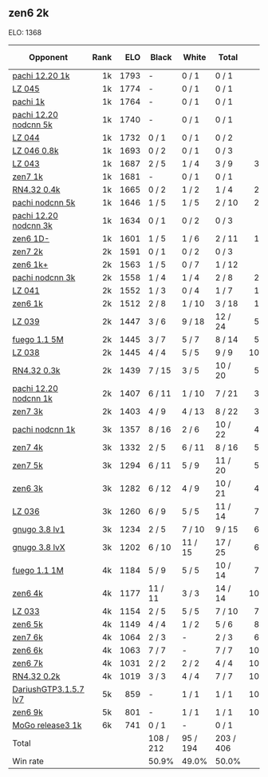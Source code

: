 ## zen6 2k ##

ELO: 1368

Opponent | Rank | ELO | Black | White | Total | Win rate
---------|-----:|----:|-------|-------|-------|-------:
[pachi 12.20 1k](pachi%2012.20%201k.md) | 1k | 1793 | - | 0 / 1 | 0 / 1 | 0.0%
[LZ 045](LZ%20045.md) | 1k | 1774 | - | 0 / 1 | 0 / 1 | 0.0%
[pachi 1k](pachi%201k.md) | 1k | 1764 | - | 0 / 1 | 0 / 1 | 0.0%
[pachi 12.20 nodcnn 5k](pachi%2012.20%20nodcnn%205k.md) | 1k | 1740 | - | 0 / 1 | 0 / 1 | 0.0%
[LZ 044](LZ%20044.md) | 1k | 1732 | 0 / 1 | 0 / 1 | 0 / 2 | 0.0%
[LZ 046 0.8k](LZ%20046%200.8k.md) | 1k | 1693 | 0 / 2 | 0 / 1 | 0 / 3 | 0.0%
[LZ 043](LZ%20043.md) | 1k | 1687 | 2 / 5 | 1 / 4 | 3 / 9 | 33.3%
[zen7 1k](zen7%201k.md) | 1k | 1681 | - | 0 / 1 | 0 / 1 | 0.0%
[RN4.32 0.4k](RN4.32%200.4k.md) | 1k | 1665 | 0 / 2 | 1 / 2 | 1 / 4 | 25.0%
[pachi nodcnn 5k](pachi%20nodcnn%205k.md) | 1k | 1646 | 1 / 5 | 1 / 5 | 2 / 10 | 20.0%
[pachi 12.20 nodcnn 3k](pachi%2012.20%20nodcnn%203k.md) | 1k | 1634 | 0 / 1 | 0 / 2 | 0 / 3 | 0.0%
[zen6 1D-](zen6%201D-.md) | 1k | 1601 | 1 / 5 | 1 / 6 | 2 / 11 | 18.2%
[zen7 2k](zen7%202k.md) | 2k | 1591 | 0 / 1 | 0 / 2 | 0 / 3 | 0.0%
[zen6 1k+](zen6%201k+.md) | 2k | 1563 | 1 / 5 | 0 / 7 | 1 / 12 | 8.3%
[pachi nodcnn 3k](pachi%20nodcnn%203k.md) | 2k | 1558 | 1 / 4 | 1 / 4 | 2 / 8 | 25.0%
[LZ 041](LZ%20041.md) | 2k | 1552 | 1 / 3 | 0 / 4 | 1 / 7 | 14.3%
[zen6 1k](zen6%201k.md) | 2k | 1512 | 2 / 8 | 1 / 10 | 3 / 18 | 16.7%
[LZ 039](LZ%20039.md) | 2k | 1447 | 3 / 6 | 9 / 18 | 12 / 24 | 50.0%
[fuego 1.1 5M](fuego%201.1%205M.md) | 2k | 1445 | 3 / 7 | 5 / 7 | 8 / 14 | 57.1%
[LZ 038](LZ%20038.md) | 2k | 1445 | 4 / 4 | 5 / 5 | 9 / 9 | 100.0%
[RN4.32 0.3k](RN4.32%200.3k.md) | 2k | 1439 | 7 / 15 | 3 / 5 | 10 / 20 | 50.0%
[pachi 12.20 nodcnn 1k](pachi%2012.20%20nodcnn%201k.md) | 2k | 1407 | 6 / 11 | 1 / 10 | 7 / 21 | 33.3%
[zen7 3k](zen7%203k.md) | 2k | 1403 | 4 / 9 | 4 / 13 | 8 / 22 | 36.4%
[pachi nodcnn 1k](pachi%20nodcnn%201k.md) | 3k | 1357 | 8 / 16 | 2 / 6 | 10 / 22 | 45.5%
[zen7 4k](zen7%204k.md) | 3k | 1332 | 2 / 5 | 6 / 11 | 8 / 16 | 50.0%
[zen7 5k](zen7%205k.md) | 3k | 1294 | 6 / 11 | 5 / 9 | 11 / 20 | 55.0%
[zen6 3k](zen6%203k.md) | 3k | 1282 | 6 / 12 | 4 / 9 | 10 / 21 | 47.6%
[LZ 036](LZ%20036.md) | 3k | 1260 | 6 / 9 | 5 / 5 | 11 / 14 | 78.6%
[gnugo 3.8 lv1](gnugo%203.8%20lv1.md) | 3k | 1234 | 2 / 5 | 7 / 10 | 9 / 15 | 60.0%
[gnugo 3.8 lvX](gnugo%203.8%20lvX.md) | 3k | 1202 | 6 / 10 | 11 / 15 | 17 / 25 | 68.0%
[fuego 1.1 1M](fuego%201.1%201M.md) | 4k | 1184 | 5 / 9 | 5 / 5 | 10 / 14 | 71.4%
[zen6 4k](zen6%204k.md) | 4k | 1177 | 11 / 11 | 3 / 3 | 14 / 14 | 100.0%
[LZ 033](LZ%20033.md) | 4k | 1154 | 2 / 5 | 5 / 5 | 7 / 10 | 70.0%
[zen6 5k](zen6%205k.md) | 4k | 1149 | 4 / 4 | 1 / 2 | 5 / 6 | 83.3%
[zen7 6k](zen7%206k.md) | 4k | 1064 | 2 / 3 | - | 2 / 3 | 66.7%
[zen6 6k](zen6%206k.md) | 4k | 1063 | 7 / 7 | - | 7 / 7 | 100.0%
[zen6 7k](zen6%207k.md) | 4k | 1031 | 2 / 2 | 2 / 2 | 4 / 4 | 100.0%
[RN4.32 0.2k](RN4.32%200.2k.md) | 4k | 1019 | 3 / 3 | 4 / 4 | 7 / 7 | 100.0%
[DariushGTP3.1.5.7 lv7](DariushGTP3.1.5.7%20lv7.md) | 5k | 859 | - | 1 / 1 | 1 / 1 | 100.0%
[zen6 9k](zen6%209k.md) | 5k | 801 | - | 1 / 1 | 1 / 1 | 100.0%
[MoGo release3 1k](MoGo%20release3%201k.md) | 6k | 741 | 0 / 1 | - | 0 / 1 | 0.0%
Total | | | 108 / 212 | 95 / 194 | 203 / 406 | 
Win rate| | | 50.9% | 49.0% | 50.0% | 
